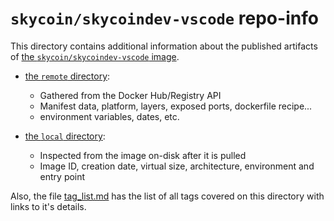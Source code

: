 # `skycoin/skycoindev-vscode` repo-info

This directory contains additional information about the published artifacts of [the `skycoin/skycoindev-vscode` image](https://hub.docker.com/r/skycoin/skycoindev-vscode).

-   [the `remote` directory](remote/):

    -   Gathered from the Docker Hub/Registry API
    -   Manifest data, platform, layers, exposed ports, dockerfile recipe...
    -   environment variables, dates, etc.

-   [the `local` directory](local/):

    -   Inspected from the image on-disk after it is pulled
    -   Image ID, creation date, virtual size, architecture, environment and entry point

Also, the file [tag_list.md](tag_list.md) has the list of all tags covered on this directory with links to it's details.

